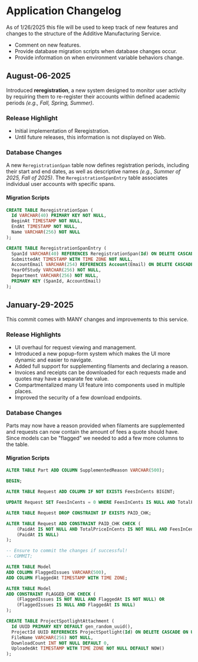 # Application Changelog
As of 1/26/2025 this file will be used to keep track of new features and changes to the structure of the
Additive Manufacturing Service.

- Comment on new features.
- Provide database migration scripts when database changes occur.
- Provide information on when environment variable behaviors change.

<!-- 

Changelog Format:

## vx.x.x (month-day-year)

Insert a general description of the changes coming in this version.

### Release Highlight

Insert general changes and features which were added in this version.

### Database Changes

Insert any changes to the database and provide migration scripts.

### Environment Changes

Insert any changes related to configuring the application's environment variables.

 -->

## August-06-2025 

Introduced **reregistration**, a new system designed to monitor user activity by requiring them to re-register their accounts within defined academic periods *(e.g., Fall, Spring, Summer)*.

### Release Highlight

- Initial implementation of Reregistration.
- Until future releases, this information is not displayed on Web.

### Database Changes

A new `ReregistrationSpan` table now defines registration periods, including their start and end dates, as well as descriptive names *(e.g., Summer of 2025, Fall of 2025)*.
The `ReregistrationSpanEntry` table associates individual user accounts with specific spans.

#### Migration Scripts

```sql
CREATE TABLE ReregistrationSpan (
  Id VARCHAR(40) PRIMARY KEY NOT NULL,
  BeginAt TIMESTAMP NOT NULL,
  EndAt TIMESTAMP NOT NULL,
  Name VARCHAR(256) NOT NULL
);

CREATE TABLE ReregistrationSpanEntry (
  SpanId VARCHAR(40) REFERENCES ReregistrationSpan(Id) ON DELETE CASCADE ON UPDATE CASCADE,
  SubmittedAt TIMESTAMP WITH TIME ZONE NOT NULL,
  AccountEmail VARCHAR(254) REFERENCES Account(Email) ON DELETE CASCADE ON UPDATE CASCADE,
  YearOfStudy VARCHAR(256) NOT NULL,
  Department VARCHAR(256) NOT NULL,
  PRIMARY KEY (SpanId, AccountEmail)
);
```

## January-29-2025

This commit comes with MANY changes and improvements to this service.

### Release Highlights

- UI overhaul for request viewing and management.
- Introduced a new popup-form system which makes the UI more dynamic and easier to navigate.
- Added full support for supplementing filaments and declaring a reason.
- Invoices and receipts can be downloaded for each requests made and quotes may have a separate fee value. 
- Compartmentalized many UI feature into components used in multiple places.
- Improved the security of a few download endpoints.

### Database Changes

Parts may now have a reason provided when filaments are supplemented and requests can now contain the amount of fees a quote should have.
Since models can be "flagged" we needed to add a few more columns to the table.

#### Migration Scripts

```sql
ALTER TABLE Part ADD COLUMN SupplementedReason VARCHAR(500);
```

```sql
BEGIN;

ALTER TABLE Request ADD COLUMN IF NOT EXISTS FeesInCents BIGINT;

UPDATE Request SET FeesInCents = 0 WHERE FeesInCents IS NULL AND TotalPriceInCents IS NOT NULL;

ALTER TABLE Request DROP CONSTRAINT IF EXISTS PAID_CHK;

ALTER TABLE Request ADD CONSTRAINT PAID_CHK CHECK (
    (PaidAt IS NOT NULL AND TotalPriceInCents IS NOT NULL AND FeesInCents IS NOT NULL AND EstimatedCompletionDate IS NOT NULL) OR
    (PaidAt IS NULL)
);

-- Ensure to commit the changes if successful!
-- COMMIT;
```

```sql
ALTER TABLE Model
ADD COLUMN FlaggedIssues VARCHAR(500),
ADD COLUMN FlaggedAt TIMESTAMP WITH TIME ZONE;

ALTER TABLE Model
ADD CONSTRAINT FLAGGED_CHK CHECK (
    (FlaggedIssues IS NOT NULL AND FlaggedAt IS NOT NULL) OR
    (FlaggedIssues IS NULL AND FlaggedAt IS NULL)
);
```

```sql
CREATE TABLE ProjectSpotlightAttachment (
  Id UUID PRIMARY KEY DEFAULT gen_random_uuid(),
  ProjectId UUID REFERENCES ProjectSpotlight(Id) ON DELETE CASCADE ON UPDATE CASCADE,
  FileName VARCHAR(256) NOT NULL,
  DownloadCount INT NOT NULL DEFAULT 0,
  UploadedAt TIMESTAMP WITH TIME ZONE NOT NULL DEFAULT NOW() 
);
```